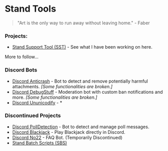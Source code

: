 # Stand Tools

> "Art is the only way to run away without leaving home." - Faber

### Projects:
- [Stand Support Tool (SST)](https://github.com/AXOca/Stand-Tools/tree/main/SST) - See what I have been working on here.

More to follow...

### Discord Bots
- [Discord Anticrash](https://github.com/AXOca/Stand-Tools/tree/main/Bot_AntiCrash) - Bot to detect and remove potentially harmful attachments. *[Some functionalities are broken.]* 
- [Discord DebugStuff](https://github.com/AXOca/Stand-Tools/tree/main/Bot_DebugStuff) - Moderation bot with custom ban notifications and more. *[Some functionalities are broken.]* 
- [Discord Ununicodify](https://github.com/AXOca/Stand-Tools/tree/main/Bot_ununicodify) - *

### Discontinued Projects
- [Discord PollDetection](https://github.com/AXOca/Stand-Tools/tree/main/Bot_PollDetection) - Bot to detect and manage poll messages.
- [Discord Blackjack](https://github.com/AXOca/Stand-Tools/tree/main/Bot_BlackJack) - Play Blackjack directly in Discord.
- [Discord No22](https://github.com/AXOca/Stand-Tools/tree/main/BotNo22) - FAQ Bot. (Temporarily Discontinued)
- [Stand Batch Scripts (SBS)](https://github.com/AXOca/Stand-Tools/tree/main/SBS) 